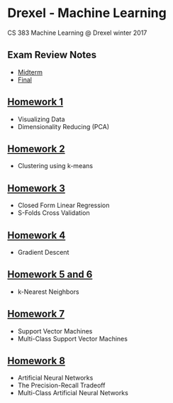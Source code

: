 # Drexel - Machine Learning
CS 383 Machine Learning @ Drexel winter 2017

## Exam Review Notes
- [Midterm](./ExamReview/Midterm/MidtermReview.md)
- [Final](./ExamReview/Final/final.md)

## [Homework 1](./HW1)
- Visualizing Data
- Dimensionality Reducing (PCA)

## [Homework 2](./HW2)
- Clustering using k-means

## [Homework 3](./HW3)
- Closed Form Linear Regression
- S-Folds Cross Validation

## [Homework 4](./HW4)
- Gradient Descent

## [Homework 5 and 6](./HW5&6)
- k-Nearest Neighbors

## [Homework 7](./HW7)
- Support Vector Machines
- Multi-Class Support Vector Machines

## [Homework 8](./HW8)
- Artificial Neural Networks
- The Precision-Recall Tradeoff
- Multi-Class Artificial Neural Networks
